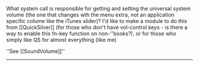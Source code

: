 

  What system call is responsible for getting and setting the universal system volume (the one that changes wth the menu extra, not an application specific colume like the iTunes slider)?  I'd like to make a module to do this from [[QuickSilver]] (for those who don't have vol-control keys - is there a way to enable this fn-key function on non-''books?), or for those who simply like QS for almost everything (like me)

''See [[SoundVolume]]''

----